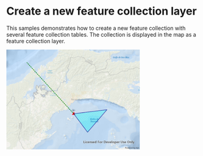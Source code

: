 # Create a new feature collection layer

This samples demonstrates how to create a new feature collection with several feature collection tables. The collection is displayed in the map as a feature collection layer.

<img src="CreateFeatureCollectionLayer.jpg" width="350"/>




